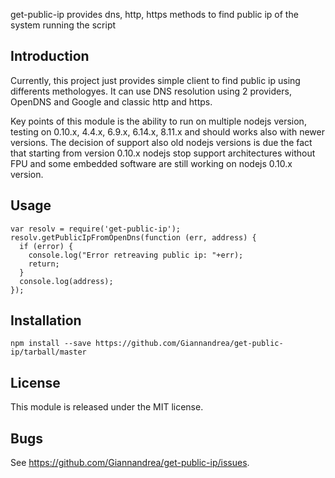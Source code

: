 get-public-ip provides dns, http, https methods to find public ip of the system running the script

## Introduction

Currently, this project just provides simple client to find public ip using differents methologyes.
It can use DNS resolution using 2 providers, OpenDNS and Google and classic http and https.

Key points of this module is the ability to run on multiple nodejs version, testing on 0.10.x, 4.4.x, 6.9.x, 6.14.x, 8.11.x and should works also with newer versions. 
The decision of support also old nodejs versions is due the fact that starting from version 0.10.x nodejs stop support architectures without FPU and some embedded software are still working on nodejs 0.10.x version.

## Usage

    var resolv = require('get-public-ip');
    resolv.getPublicIpFromOpenDns(function (err, address) {
      if (error) {
        console.log("Error retreaving public ip: "+err);
        return;
      }
      console.log(address); 
    });


## Installation
    
    npm install --save https://github.com/Giannandrea/get-public-ip/tarball/master

## License

This module is released under the MIT license.

## Bugs

See <https://github.com/Giannandrea/get-public-ip/issues>.
